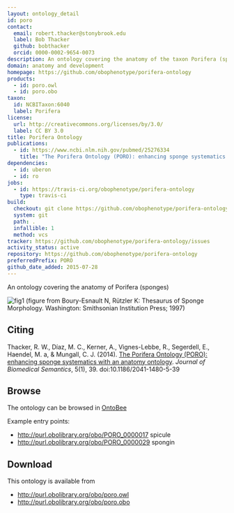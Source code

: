 ```yaml
---
layout: ontology_detail
id: poro
contact:
  email: robert.thacker@stonybrook.edu
  label: Bob Thacker
  github: bobthacker
  orcid: 0000-0002-9654-0073
description: An ontology covering the anatomy of the taxon Porifera (sponges)
domain: anatomy and development
homepage: https://github.com/obophenotype/porifera-ontology
products:
  - id: poro.owl
  - id: poro.obo
taxon:
  id: NCBITaxon:6040
  label: Porifera
license:
  url: http://creativecommons.org/licenses/by/3.0/
  label: CC BY 3.0
title: Porifera Ontology
publications:
  - id: https://www.ncbi.nlm.nih.gov/pubmed/25276334
    title: "The Porifera Ontology (PORO): enhancing sponge systematics with an anatomy ontology"
dependencies:
  - id: uberon
  - id: ro
jobs:
  - id: https://travis-ci.org/obophenotype/porifera-ontology
    type: travis-ci
build:
  checkout: git clone https://github.com/obophenotype/porifera-ontology.git
  system: git
  path: .
  infallible: 1
  method: vcs
tracker: https://github.com/obophenotype/porifera-ontology/issues
activity_status: active
repository: https://github.com/obophenotype/porifera-ontology
preferredPrefix: PORO
github_date_added: 2015-07-28
---
```


An ontology covering the anatomy of Porifera (sponges)

![fig1](http://www.jbiomedsem.com/content/5/1/39/figure/F1?highres=y)
(figure from Boury-Esnault N, Rützler K: Thesaurus of Sponge Morphology. Washington: Smithsonian Institution Press; 1997)

## Citing ##

Thacker, R. W., Díaz, M. C., Kerner, A., Vignes-Lebbe, R., Segerdell, E., Haendel, M. a, & Mungall, C. J. (2014). [The Porifera Ontology (PORO): enhancing sponge systematics with an anatomy ontology](http://www.jbiomedsem.com/content/5/1/39/abstract). _Journal of Biomedical Semantics_, 5(1), 39. doi:10.1186/2041-1480-5-39

## Browse ##

The ontology can be browsed in [OntoBee](http://www.ontobee.org/browser/index.php?o=PORO)

Example entry points:

  * http://purl.obolibrary.org/obo/PORO_0000017 spicule
  * http://purl.obolibrary.org/obo/PORO_0000029 spongin

## Download ##

This ontology is available from

  * http://purl.obolibrary.org/obo/poro.owl
  * http://purl.obolibrary.org/obo/poro.obo
